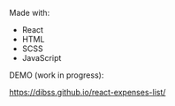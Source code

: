 Made with:
- React
- HTML
- SCSS
- JavaScript

DEMO (work in progress):

https://dibss.github.io/react-expenses-list/